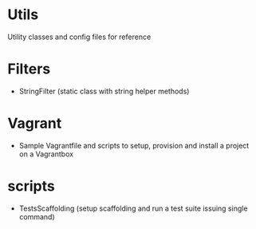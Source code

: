 Utils
=====

Utility classes and config files for reference

# Filters

 - StringFilter (static class with string helper methods)

# Vagrant

 - Sample Vagrantfile and scripts to setup, provision and install a project on a Vagrantbox

# scripts

 - TestsScaffolding (setup scaffolding and run a test suite issuing single command)
